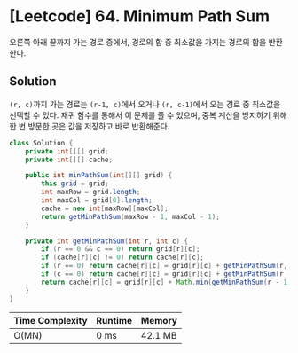 # [Leetcode] 64. Minimum Path Sum

오른쪽 아래 끝까지 가는 경로 중에서, 경로의 합 중 최소값을 가지는 경로의 합을 반환한다.

## Solution

`(r, c)`까지 가는 경로는 `(r-1, c)`에서 오거나 `(r, c-1)`에서 오는 경로 중 최소값을 선택할 수 있다. 재귀 함수를 통해서 이 문제를 풀 수 있으며, 중복 계산을 방지하기 위해 한 번 방문한 곳은 값을 저장하고 바로 반환해준다.

```java
class Solution {
    private int[][] grid;
    private int[][] cache;

    public int minPathSum(int[][] grid) {
        this.grid = grid;
        int maxRow = grid.length;
        int maxCol = grid[0].length;
        cache = new int[maxRow][maxCol];
        return getMinPathSum(maxRow - 1, maxCol - 1);
    }

    private int getMinPathSum(int r, int c) {
        if (r == 0 && c == 0) return grid[r][c];
        if (cache[r][c] != 0) return cache[r][c];
        if (r == 0) return cache[r][c] = grid[r][c] + getMinPathSum(r, c - 1);
        if (c == 0) return cache[r][c] = grid[r][c] + getMinPathSum(r - 1, c);
        return cache[r][c] = grid[r][c] + Math.min(getMinPathSum(r - 1, c), getMinPathSum(r, c - 1));
    }
}
```

| Time Complexity | Runtime | Memory |
|-----------------|---------|--------|
| O(MN) | 0 ms | 42.1 MB |
